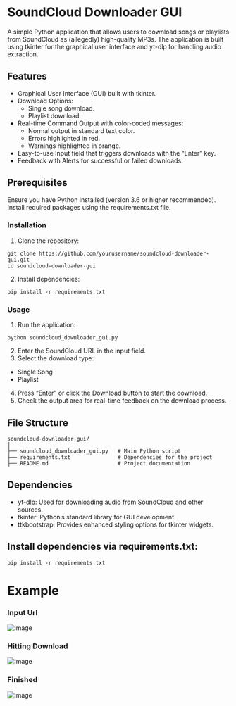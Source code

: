 # SoundCloud Downloader GUI

A simple Python application that allows users to download songs or playlists from SoundCloud as (allegedly) high-quality MP3s. The application is built using tkinter for the graphical user interface and yt-dlp for handling audio extraction.

## Features

* Graphical User Interface (GUI) built with tkinter.
* Download Options:
  * Single song download.
  * Playlist download.
* Real-time Command Output with color-coded messages:
  * Normal output in standard text color.
  * Errors highlighted in red.
  * Warnings highlighted in orange.
* Easy-to-use Input field that triggers downloads with the “Enter” key.
* Feedback with Alerts for successful or failed downloads.

## Prerequisites

Ensure you have Python installed (version 3.6 or higher recommended). Install required packages using the requirements.txt file.

### Installation

1. Clone the repository:
```
git clone https://github.com/yourusername/soundcloud-downloader-gui.git
cd soundcloud-downloader-gui
```

2.	Install dependencies:
```
pip install -r requirements.txt
```
### Usage

1.	Run the application:
```
python soundcloud_downloader_gui.py
```
2.	Enter the SoundCloud URL in the input field.
3.	Select the download type:
* Single Song
* Playlist
4.	Press “Enter” or click the Download button to start the download.
5.	Check the output area for real-time feedback on the download process.

## File Structure
```
soundcloud-downloader-gui/
│
├── soundcloud_downloader_gui.py   # Main Python script
├── requirements.txt               # Dependencies for the project
├── README.md                      # Project documentation
```
## Dependencies

* yt-dlp: Used for downloading audio from SoundCloud and other sources.
* tkinter: Python’s standard library for GUI development.
* ttkbootstrap: Provides enhanced styling options for tkinter widgets.

## Install dependencies via requirements.txt:
```
pip install -r requirements.txt
```
# Example
### Input Url
![image](https://github.com/user-attachments/assets/90e98b32-3df3-4240-8352-f0277001ad23)
### Hitting Download
![image](https://github.com/user-attachments/assets/07564e8f-d56b-41cd-b4eb-6589c7c5ea16)
### Finished
![image](https://github.com/user-attachments/assets/98a2d9c9-bad0-4aad-ad84-17f132118d63)

